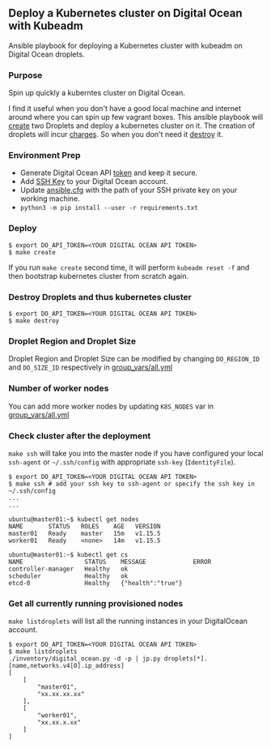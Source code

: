 ## Deploy a Kubernetes cluster on Digital Ocean with Kubeadm
Ansible playbook for deploying a Kubernetes cluster with kubeadm on Digital Ocean droplets.

### Purpose
Spin up quickly a kuberntes cluster on Digital Ocean.

I find it useful when you don't have a good local machine and internet around where you can spin up few vagrant boxes.
This ansible playbook will [create](#deploy) two Droplets and deploy a kubernetes cluster on it.
The creation of droplets will incur [charges](https://www.digitalocean.com/pricing/).
So when you don't need it [destroy](#destroy-droplets-and-thus-kubernetes-cluster) it.

### Environment Prep
- Generate Digital Ocean API [token](https://cloud.digitalocean.com/account/api/tokens) and keep it secure.
- Add [SSH Key](https://cloud.digitalocean.com/account/security) to your Digital Ocean account.
- Update [ansible.cfg](ansible.cfg) with the path of your SSH private key on your working machine.
- `python3 -m pip install --user -r requirements.txt`

### Deploy
```
$ export DO_API_TOKEN=<YOUR DIGITAL OCEAN API TOKEN>
$ make create
```
If you run `make create` second time, it will perform `kubeadm reset -f` and then bootstrap kubernetes cluster from scratch again.

### Destroy Droplets and thus kubernetes cluster
```
$ export DO_API_TOKEN=<YOUR DIGITAL OCEAN API TOKEN>
$ make destroy
```

### Droplet Region and Droplet Size

Droplet Region and Droplet Size can be modified by changing `DO_REGION_ID` and `DO_SIZE_ID` respectively in [group_vars/all.yml](group_vars/all.yml)

### Number of worker nodes

You can add more worker nodes by updating `K8S_NODES` var in [group_vars/all.yml](group_vars/all.yml)

### Check cluster after the deployment

`make ssh` will take you into the master node if you have configured your local `ssh-agent` or `~/.ssh/config` with appropriate `ssh-key` (`IdentityFile`).

```
$ export DO_API_TOKEN=<YOUR DIGITAL OCEAN API TOKEN>
$ make ssh # add your ssh key to ssh-agent or specify the ssh key in ~/.ssh/config
...
...

ubuntu@master01:~$ kubectl get nodes
NAME       STATUS   ROLES    AGE   VERSION
master01   Ready    master   15m   v1.15.5
worker01   Ready    <none>   14m   v1.15.5

ubuntu@master01:~$ kubectl get cs
NAME                 STATUS    MESSAGE             ERROR
controller-manager   Healthy   ok
scheduler            Healthy   ok
etcd-0               Healthy   {"health":"true"}
```

### Get all currently running provisioned nodes

`make listdroplets` will list all the running instances in your DigitalOcean account.

```
$ export DO_API_TOKEN=<YOUR DIGITAL OCEAN API TOKEN>
$ make listdroplets
./inventory/digital_ocean.py -d -p | jp.py droplets[*].[name,networks.v4[0].ip_address]
[
    [
        "master01",
        "xx.xx.xx.xx"
    ],
    [
        "worker01",
        "xx.xx.x.xx"
    ]
]
```

